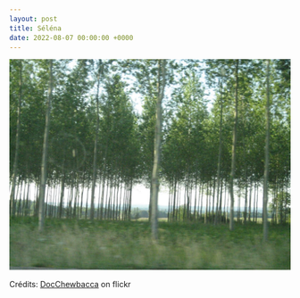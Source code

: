 ```yaml
---
layout: post
title: Séléna
date: 2022-08-07 00:00:00 +0000
---
```


![Séléna](/images/2022-08-07.jpg)

Crédits: [DocChewbacca](https://www.flickr.com/people/st3f4n/) on flickr
